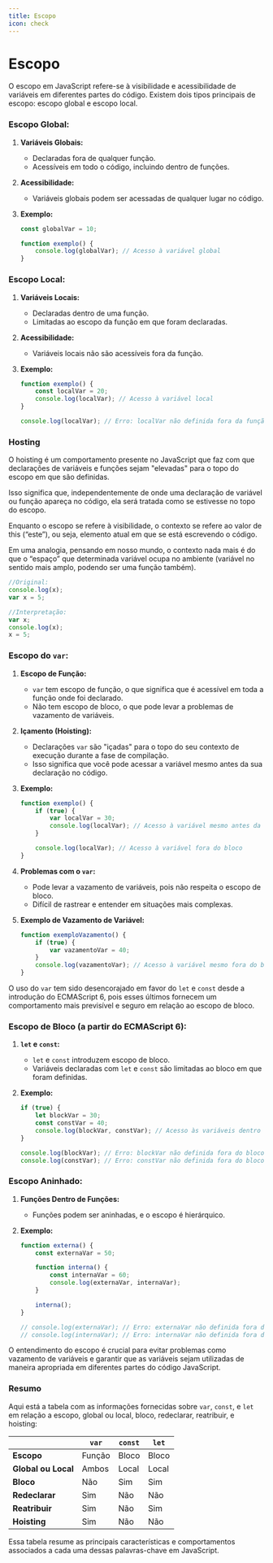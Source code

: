 ```yaml
---
title: Escopo
icon: check
---
```


# Escopo

O escopo em JavaScript refere-se à visibilidade e acessibilidade de variáveis em diferentes partes do código. Existem dois tipos principais de escopo: escopo global e escopo local.

### Escopo Global:

1. **Variáveis Globais:**
   - Declaradas fora de qualquer função.
   - Acessíveis em todo o código, incluindo dentro de funções.

2. **Acessibilidade:**
   - Variáveis globais podem ser acessadas de qualquer lugar no código.

3. **Exemplo:**
   ```javascript
   const globalVar = 10;

   function exemplo() {
       console.log(globalVar); // Acesso à variável global
   }
   ```

### Escopo Local:

1. **Variáveis Locais:**
   - Declaradas dentro de uma função.
   - Limitadas ao escopo da função em que foram declaradas.

2. **Acessibilidade:**
   - Variáveis locais não são acessíveis fora da função.

3. **Exemplo:**
   ```javascript
   function exemplo() {
       const localVar = 20;
       console.log(localVar); // Acesso à variável local
   }

   console.log(localVar); // Erro: localVar não definida fora da função
   ```

### Hosting

O hoisting é um comportamento presente no JavaScript que faz com que declarações de variáveis e funções sejam "elevadas" para o topo do escopo em que são definidas. 

Isso significa que, independentemente de onde uma declaração de variável ou função apareça no código, ela será tratada como se estivesse no topo do escopo.

Enquanto o escopo se refere à visibilidade, o contexto se refere ao valor de this (“este”), ou seja, elemento atual em que se está escrevendo o código. 

Em uma analogia, pensando em nosso mundo, o contexto nada mais é do que o “espaço” que determinada variável ocupa no ambiente (variável no sentido mais amplo, podendo ser uma função também).


```javascript
//Original:
console.log(x);
var x = 5;

//Interpretação:
var x;
console.log(x);
x = 5;
```

### Escopo do `var`:

1. **Escopo de Função:**
   - `var` tem escopo de função, o que significa que é acessível em toda a função onde foi declarado.
   - Não tem escopo de bloco, o que pode levar a problemas de vazamento de variáveis.

2. **Içamento (Hoisting):**
   - Declarações `var` são "içadas" para o topo do seu contexto de execução durante a fase de compilação.
   - Isso significa que você pode acessar a variável mesmo antes da sua declaração no código.

3. **Exemplo:**
   ```javascript
   function exemplo() {
       if (true) {
           var localVar = 30;
           console.log(localVar); // Acesso à variável mesmo antes da declaração
       }

       console.log(localVar); // Acesso à variável fora do bloco
   }
   ```

4. **Problemas com o `var`:**
   - Pode levar a vazamento de variáveis, pois não respeita o escopo de bloco.
   - Difícil de rastrear e entender em situações mais complexas.

5. **Exemplo de Vazamento de Variável:**
   ```javascript
   function exemploVazamento() {
       if (true) {
           var vazamentoVar = 40;
       }
       console.log(vazamentoVar); // Acesso à variável mesmo fora do bloco
   }
   ```

O uso do `var` tem sido desencorajado em favor do `let` e `const` desde a introdução do ECMAScript 6, pois esses últimos fornecem um comportamento mais previsível e seguro em relação ao escopo de bloco.

### Escopo de Bloco (a partir do ECMAScript 6):

1. **`let` e `const`:**
   - `let` e `const` introduzem escopo de bloco.
   - Variáveis declaradas com `let` e `const` são limitadas ao bloco em que foram definidas.

2. **Exemplo:**
   ```javascript
   if (true) {
       let blockVar = 30;
       const constVar = 40;
       console.log(blockVar, constVar); // Acesso às variáveis dentro do bloco
   }

   console.log(blockVar); // Erro: blockVar não definida fora do bloco
   console.log(constVar); // Erro: constVar não definida fora do bloco
   ```

### Escopo Aninhado:

1. **Funções Dentro de Funções:**
   - Funções podem ser aninhadas, e o escopo é hierárquico.

2. **Exemplo:**
   ```javascript
   function externa() {
       const externaVar = 50;

       function interna() {
           const internaVar = 60;
           console.log(externaVar, internaVar);
       }

       interna();
   }

   // console.log(externaVar); // Erro: externaVar não definida fora da função externa
   // console.log(internaVar); // Erro: internaVar não definida fora da função interna
   ```

O entendimento do escopo é crucial para evitar problemas como vazamento de variáveis e garantir que as variáveis sejam utilizadas de maneira apropriada em diferentes partes do código JavaScript.

### Resumo
Aqui está a tabela com as informações fornecidas sobre `var`, `const`, e `let` em relação a escopo, global ou local, bloco, redeclarar, reatribuir, e hoisting:

|            | `var`        | `const`      | `let`        |
|------------|--------------|--------------|--------------|
| **Escopo** | Função       | Bloco        | Bloco        |
| **Global ou Local** | Ambos        | Local        | Local        |
| **Bloco**   | Não          | Sim          | Sim          |
| **Redeclarar** | Sim          | Não          | Não          |
| **Reatribuir** | Sim          | Não          | Sim          |
| **Hoisting** | Sim          | Não          | Não          |

Essa tabela resume as principais características e comportamentos associados a cada uma dessas palavras-chave em JavaScript.